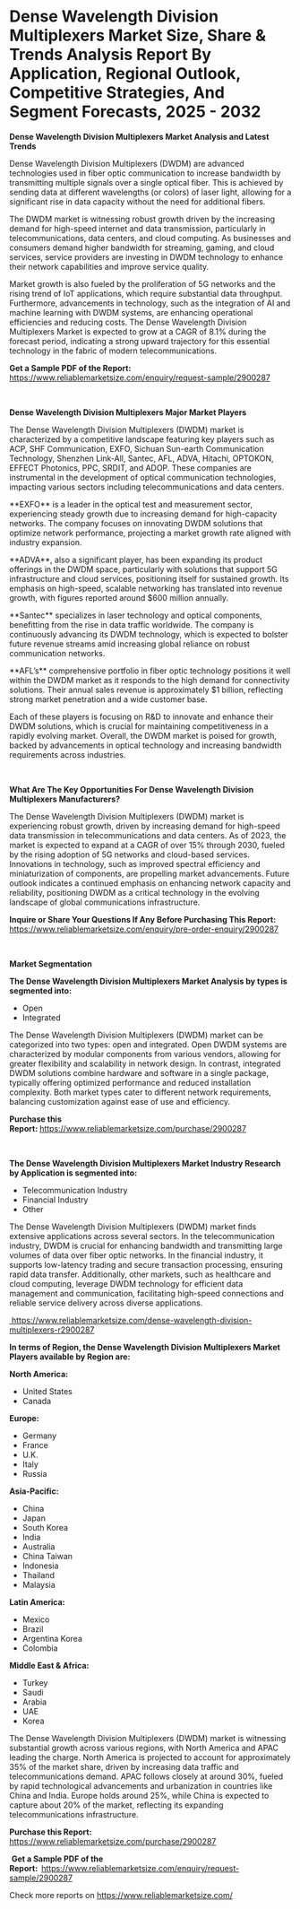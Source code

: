 <p><h1>Dense Wavelength Division Multiplexers Market Size, Share & Trends Analysis Report By Application, Regional Outlook, Competitive Strategies, And Segment Forecasts, 2025 - 2032</h1></p><p><strong>Dense Wavelength Division Multiplexers Market Analysis and Latest Trends</strong></p>
<p><p>Dense Wavelength Division Multiplexers (DWDM) are advanced technologies used in fiber optic communication to increase bandwidth by transmitting multiple signals over a single optical fiber. This is achieved by sending data at different wavelengths (or colors) of laser light, allowing for a significant rise in data capacity without the need for additional fibers.</p><p>The DWDM market is witnessing robust growth driven by the increasing demand for high-speed internet and data transmission, particularly in telecommunications, data centers, and cloud computing. As businesses and consumers demand higher bandwidth for streaming, gaming, and cloud services, service providers are investing in DWDM technology to enhance their network capabilities and improve service quality.</p><p>Market growth is also fueled by the proliferation of 5G networks and the rising trend of IoT applications, which require substantial data throughput. Furthermore, advancements in technology, such as the integration of AI and machine learning with DWDM systems, are enhancing operational efficiencies and reducing costs. The Dense Wavelength Division Multiplexers Market is expected to grow at a CAGR of 8.1% during the forecast period, indicating a strong upward trajectory for this essential technology in the fabric of modern telecommunications.</p></p>
<p><strong>Get a Sample PDF of the Report:&nbsp;</strong> <a href="https://www.reliablemarketsize.com/enquiry/request-sample/2900287?utm_campaign=2324&utm_medium=2&utm_source=Github&utm_content=ia&utm_term=16032025&utm_id=dense-wavelength-division-multiplexers">https://www.reliablemarketsize.com/enquiry/request-sample/2900287</a></p>
<p>&nbsp;</p>
<p><strong>Dense Wavelength Division Multiplexers Major Market Players</strong></p>
<p><p>The Dense Wavelength Division Multiplexers (DWDM) market is characterized by a competitive landscape featuring key players such as ACP, SHF Communication, EXFO, Sichuan Sun-earth Communication Technology, Shenzhen Link-All, Santec, AFL, ADVA, Hitachi, OPTOKON, EFFECT Photonics, PPC, SRDIT, and ADOP. These companies are instrumental in the development of optical communication technologies, impacting various sectors including telecommunications and data centers.</p><p>**EXFO** is a leader in the optical test and measurement sector, experiencing steady growth due to increasing demand for high-capacity networks. The company focuses on innovating DWDM solutions that optimize network performance, projecting a market growth rate aligned with industry expansion.</p><p>**ADVA**, also a significant player, has been expanding its product offerings in the DWDM space, particularly with solutions that support 5G infrastructure and cloud services, positioning itself for sustained growth. Its emphasis on high-speed, scalable networking has translated into revenue growth, with figures reported around $600 million annually.</p><p>**Santec** specializes in laser technology and optical components, benefitting from the rise in data traffic worldwide. The company is continuously advancing its DWDM technology, which is expected to bolster future revenue streams amid increasing global reliance on robust communication networks.</p><p>**AFL’s** comprehensive portfolio in fiber optic technology positions it well within the DWDM market as it responds to the high demand for connectivity solutions. Their annual sales revenue is approximately $1 billion, reflecting strong market penetration and a wide customer base.</p><p>Each of these players is focusing on R&D to innovate and enhance their DWDM solutions, which is crucial for maintaining competitiveness in a rapidly evolving market. Overall, the DWDM market is poised for growth, backed by advancements in optical technology and increasing bandwidth requirements across industries.</p></p>
<p>&nbsp;</p>
<p><strong>What Are The Key Opportunities For Dense Wavelength Division Multiplexers Manufacturers?</strong></p>
<p><p>The Dense Wavelength Division Multiplexers (DWDM) market is experiencing robust growth, driven by increasing demand for high-speed data transmission in telecommunications and data centers. As of 2023, the market is expected to expand at a CAGR of over 15% through 2030, fueled by the rising adoption of 5G networks and cloud-based services. Innovations in technology, such as improved spectral efficiency and miniaturization of components, are propelling market advancements. Future outlook indicates a continued emphasis on enhancing network capacity and reliability, positioning DWDM as a critical technology in the evolving landscape of global communications infrastructure.</p></p>
<p><strong>Inquire or Share Your Questions If Any Before Purchasing This Report:</strong> <a href="https://www.reliablemarketsize.com/enquiry/pre-order-enquiry/2900287?utm_campaign=2324&utm_medium=2&utm_source=Github&utm_content=ia&utm_term=16032025&utm_id=dense-wavelength-division-multiplexers">https://www.reliablemarketsize.com/enquiry/pre-order-enquiry/2900287</a></p>
<p>&nbsp;</p>
<p><strong>Market Segmentation</strong></p>
<p><strong>The Dense Wavelength Division Multiplexers Market Analysis by types is segmented into:</strong></p>
<p><ul><li>Open</li><li>Integrated</li></ul></p>
<p><p>The Dense Wavelength Division Multiplexers (DWDM) market can be categorized into two types: open and integrated. Open DWDM systems are characterized by modular components from various vendors, allowing for greater flexibility and scalability in network design. In contrast, integrated DWDM solutions combine hardware and software in a single package, typically offering optimized performance and reduced installation complexity. Both market types cater to different network requirements, balancing customization against ease of use and efficiency.</p></p>
<p><strong>Purchase this Report:&nbsp;</strong><a href="https://www.reliablemarketsize.com/purchase/2900287?utm_campaign=2324&utm_medium=2&utm_source=Github&utm_content=ia&utm_term=16032025&utm_id=dense-wavelength-division-multiplexers">https://www.reliablemarketsize.com/purchase/2900287</a></p>
<p>&nbsp;</p>
<p><strong>The Dense Wavelength Division Multiplexers Market Industry Research by Application is segmented into:</strong></p>
<p><ul><li>Telecommunication Industry</li><li>Financial Industry</li><li>Other</li></ul></p>
<p><p>The Dense Wavelength Division Multiplexers (DWDM) market finds extensive applications across several sectors. In the telecommunication industry, DWDM is crucial for enhancing bandwidth and transmitting large volumes of data over fiber optic networks. In the financial industry, it supports low-latency trading and secure transaction processing, ensuring rapid data transfer. Additionally, other markets, such as healthcare and cloud computing, leverage DWDM technology for efficient data management and communication, facilitating high-speed connections and reliable service delivery across diverse applications.</p></p>
<p><a href="https://www.reliablemarketsize.com/dense-wavelength-division-multiplexers-r2900287?utm_campaign=2324&utm_medium=2&utm_source=Github&utm_content=ia&utm_term=16032025&utm_id=dense-wavelength-division-multiplexers">&nbsp;https://www.reliablemarketsize.com/dense-wavelength-division-multiplexers-r2900287</a></p>
<p><strong>In terms of Region, the Dense Wavelength Division Multiplexers Market Players available by Region are:</strong></p>
<p>
    <p> <strong> North America: </strong>
        <ul>
            <li>United States</li>
            <li>Canada</li>
        </ul>
        </p> 
    <p> <strong> Europe: </strong>
        <ul>
            <li>Germany</li>
            <li>France</li>
            <li>U.K.</li>
            <li>Italy</li>
            <li>Russia</li>
        </ul>
        </p> 
    <p> <strong> Asia-Pacific: </strong>
        <ul>
            <li>China</li>
            <li>Japan</li>
            <li>South Korea</li>
            <li>India</li>
            <li>Australia</li>
            <li>China Taiwan</li>
            <li>Indonesia</li>
            <li>Thailand</li>
            <li>Malaysia</li>
        </ul>
        </p> 
    <p> <strong> Latin America: </strong>
        <ul>
            <li>Mexico</li>
            <li>Brazil</li>
            <li>Argentina Korea</li>
            <li>Colombia</li>
        </ul>
        </p> 
    <p> <strong> Middle East & Africa: </strong>
        <ul>
            <li>Turkey</li>
            <li>Saudi</li>
            <li>Arabia</li>
            <li>UAE</li>
            <li>Korea</li>
        </ul>
    </p>
    </p>
<p><p>The Dense Wavelength Division Multiplexers (DWDM) market is witnessing substantial growth across various regions, with North America and APAC leading the charge. North America is projected to account for approximately 35% of the market share, driven by increasing data traffic and telecommunications demand. APAC follows closely at around 30%, fueled by rapid technological advancements and urbanization in countries like China and India. Europe holds around 25%, while China is expected to capture about 20% of the market, reflecting its expanding telecommunications infrastructure.</p></p>
<p><strong>Purchase this Report: </strong><a href="https://www.reliablemarketsize.com/purchase/2900287?utm_campaign=2324&utm_medium=2&utm_source=Github&utm_content=ia&utm_term=16032025&utm_id=dense-wavelength-division-multiplexers">https://www.reliablemarketsize.com/purchase/2900287</a></p>
<p>&nbsp;<strong>Get a Sample PDF of the Report:&nbsp;&nbsp;</strong><a href="https://www.reliablemarketsize.com/enquiry/request-sample/2900287?utm_campaign=2324&utm_medium=2&utm_source=Github&utm_content=ia&utm_term=16032025&utm_id=dense-wavelength-division-multiplexers">https://www.reliablemarketsize.com/enquiry/request-sample/2900287</a></p>
<p><strong></strong></p>
<p>Check more reports on <a href="https://www.reliablemarketsize.com/?utm_campaign=2324&utm_medium=2&utm_source=Github&utm_content=ia&utm_term=16032025&utm_id=dense-wavelength-division-multiplexers">https://www.reliablemarketsize.com/</a></p>